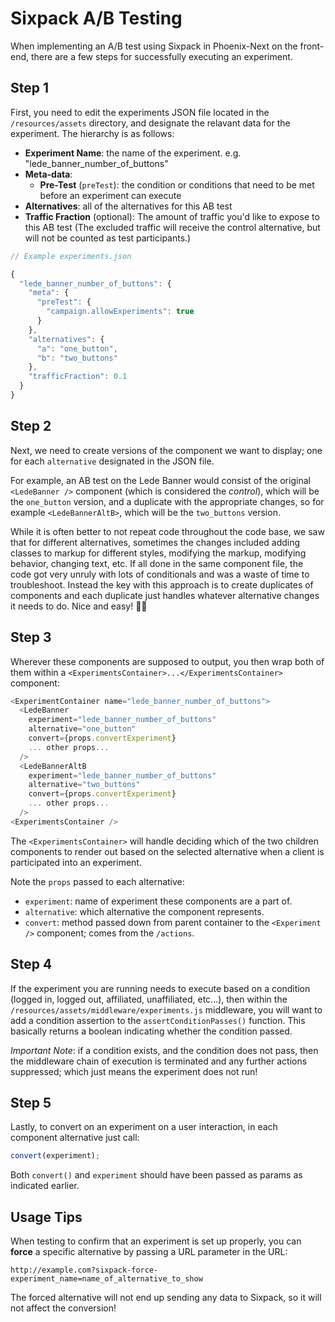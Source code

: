 # Sixpack A/B Testing

When implementing an A/B test using Sixpack in Phoenix-Next on the front-end, there are a few steps for successfully executing an experiment.

## Step 1

First, you need to edit the experiments JSON file located in the `/resources/assets` directory, and designate the relavant data for the experiment. The hierarchy is as follows:

* **Experiment Name**: the name of the experiment. e.g. "lede\_banner\_number\_of\_buttons"
* **Meta-data**:
  * **Pre-Test** \(`preTest`\): the condition or conditions that need to be met before an experiment can execute
* **Alternatives**: all of the alternatives for this AB test
* **Traffic Fraction** \(optional\): The amount of traffic you'd like to expose to this AB test \(The excluded traffic will receive the control alternative, but will not be counted as test participants.\)

```javascript
// Example experiments.json

{
  "lede_banner_number_of_buttons": {
    "meta": {
      "preTest": {
        "campaign.allowExperiments": true
      }
    },
    "alternatives": {
      "a": "one_button",
      "b": "two_buttons"
    },
    "trafficFraction": 0.1
  }
}
```

## Step 2

Next, we need to create versions of the component we want to display; one for each `alternative` designated in the JSON file.

For example, an AB test on the Lede Banner would consist of the original `<LedeBanner />` component \(which is considered the _control_\), which will be the `one_button` version, and a duplicate with the appropriate changes, so for example `<LedeBannerAltB>`, which will be the `two_buttons` version.

While it is often better to not repeat code throughout the code base, we saw that for different alternatives, sometimes the changes included adding classes to markup for different styles, modifying the markup, modifying behavior, changing text, etc. If all done in the same component file, the code got very unruly with lots of conditionals and was a waste of time to troubleshoot. Instead the key with this approach is to create duplicates of components and each duplicate just handles whatever alternative changes it needs to do. Nice and easy! 👌🏼

## Step 3

Wherever these components are supposed to output, you then wrap both of them within a `<ExperimentsContainer>...</ExperimentsContainer>` component:

```javascript
<ExperimentContainer name="lede_banner_number_of_buttons">
  <LedeBanner
    experiment="lede_banner_number_of_buttons"
    alternative="one_button"
    convert={props.convertExperiment}
    ... other props...
  />
  <LedeBannerAltB
    experiment="lede_banner_number_of_buttons"
    alternative="two_buttons"
    convert={props.convertExperiment}
    ... other props...
  />
<ExperimentsContainer />
```

The `<ExperimentsContainer>` will handle deciding which of the two children components to render out based on the selected alternative when a client is participated into an experiment.

Note the `props` passed to each alternative:

* `experiment`: name of experiment these components are a part of.
* `alternative`: which alternative the component represents.
* `convert`: method passed down from parent container to the `<Experiment />` component; comes from the `/actions`.

## Step 4

If the experiment you are running needs to execute based on a condition \(logged in, logged out, affiliated, unaffiliated, etc...\), then within the `/resources/assets/middleware/experiments.js` middleware, you will want to add a condition assertion to the `assertConditionPasses()` function. This basically returns a boolean indicating whether the condition passed.

_Important Note_: if a condition exists, and the condition does not pass, then the middleware chain of execution is terminated and any further actions suppressed; which just means the experiment does not run!

## Step 5

Lastly, to convert on an experiment on a user interaction, in each component alternative just call:

```javascript
convert(experiment);
```

Both `convert()` and `experiment` should have been passed as params as indicated earlier.

## Usage Tips

When testing to confirm that an experiment is set up properly, you can **force** a specific alternative by passing a URL parameter in the URL:

```text
http://example.com?sixpack-force-experiment_name=name_of_alternative_to_show
```

The forced alternative will not end up sending any data to Sixpack, so it will not affect the conversion!

